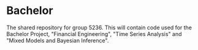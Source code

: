# Bachelor
The shared repository for group 5236. This will contain code used for the Bachelor Project, "Financial Engineering", "Time Series Analysis" and "Mixed Models and Bayesian Inference". 
